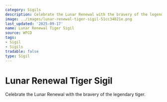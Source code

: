 ```yaml
---
category: Sigils
description: Celebrate the Lunar Renewal with the bravery of the legendary tiger.
image: ../images/lunar-renewal-tiger-sigil-51cc34821e.png
last_updated: '2025-09-17'
name: Lunar Renewal Tiger Sigil
source: WFCD
tags:
- Sigil
- Sigils
tradable: false
type: Sigil
---
```


# Lunar Renewal Tiger Sigil

Celebrate the Lunar Renewal with the bravery of the legendary tiger.

